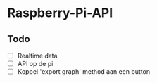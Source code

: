 # Raspberry-Pi-API

## Todo 

* [ ] Realtime data
* [ ] API op de pi 
* [ ] Koppel 'export graph' method aan een button